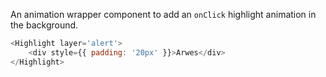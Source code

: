 An animation wrapper component to add an `onClick` highlight animation in
the background.

```javascript
<Highlight layer='alert'>
    <div style={{ padding: '20px' }}>Arwes</div>
</Highlight>
```
